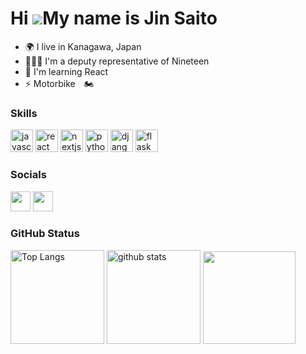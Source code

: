 Hi ![](https://user-images.githubusercontent.com/18350557/176309783-0785949b-9127-417c-8b55-ab5a4333674e.gif)My name is Jin Saito
=====================================================================================================================================

* 🌍  I live in Kanagawa, Japan
* 👨‍👨‍👦 I'm a deputy representative of Nineteen
* 🧠 I'm learning React
* ⚡ Motorbike　🏍

<!-- ### List of my portfolio -->

### Skills

<p align="left">
  <a target="_blank" rel="noreferrer"><img src="https://raw.githubusercontent.com/danielcranney/readme-generator/main/public/icons/skills/javascript-colored.svg" width="36" height="36" alt="javascript" /></a>
  <a target="_blank" rel="noreferrer"><img src="https://raw.githubusercontent.com/danielcranney/readme-generator/main/public/icons/skills/react-colored.svg" width="36" height="36" alt="react" /></a>
  <a target="_blank" rel="noreferrer"><img src="https://raw.githubusercontent.com/danielcranney/readme-generator/main/public/icons/skills/nextjs-colored.svg" width="36" height="36" alt="nextjs" /></a>
  <a　target="_blank" rel="noreferrer"><img src="https://raw.githubusercontent.com/danielcranney/readme-generator/main/public/icons/skills/python-colored.svg" width="36" height="36" alt="python" /></a>
  <a target="_blank" rel="noreferrer"><img src="https://raw.githubusercontent.com/danielcranney/readme-generator/main/public/icons/skills/django-colored.svg" width="36" height="36" alt="django" /></a>
  <a target="_blank" rel="noreferrer"><img src="https://raw.githubusercontent.com/danielcranney/readme-generator/main/public/icons/skills/flask-colored.svg" width="36" height="36" alt="flask" /></a>
</p>

### Socials

<p align="left"> 
  <a href="https://www.github.com/JinA293" target="_blank" rel="noreferrer"><img src="https://raw.githubusercontent.com/danielcranney/readme-generator/main/public/icons/socials/github.svg" width="32" height="32" /></a> 
  <a href="https://www.twitter.com/jin_pro_01" target="_blank" rel="noreferrer"><img src="https://raw.githubusercontent.com/danielcranney/readme-generator/main/public/icons/socials/twitter.svg" width="32" height="32" /></a>
</p>

### GitHub Status

<p align="left"> 
  <img alt="Top Langs" height="150px" src="https://github-readme-stats.vercel.app/api/top-langs/?username=JinA293&layout=compact&show_icons=true&theme=tokyonight" />
  <img alt="github stats" height="150px" src="https://github-readme-stats.vercel.app/api?username=JinA293&theme=tokyonight&show_icons=ture" />
  <img height="148px" src="https://github-readme-streak-stats.herokuapp.com/?user=JinA293&theme=dark" />
<!--   <img height="150px" width="485px"src="https://activity-graph.herokuapp.com/graph?username=JinA293&theme=react-dark" alt="GitHub Commits Graph" /> -->
</p>

<!-- [![trophy](https://github-profile-trophy.vercel.app/?username=JinA293&theme=onedark&column=7)](https://github.com/ryo-ma/github-profile-trophy) -->
<!--
<p align="left">
  <a href="https://github.com/JinA293/JinA293/">
    <img src="https://komarev.com/ghpvc/?username=JinA293" alt="JinA293" />
  </a>
  <a href="http://twitter.com/jin_pro_01">
    <img height="20" src="https://img.shields.io/twitter/follow/jin_pro_01?label=Twitter&logo=twitter&style=flat" />
  </a>
  <a href="https://github.com/JinA293">
    <img height="20" src="https://img.shields.io/github/followers/JinA293?label=follow&logo=github&style=flat" />
  </a>
</p>
-->

